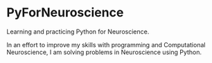 # PyForNeuroscience
Learning and practicing Python for Neuroscience.

In an effort to improve my skills with programming and Computational Neuroscience, I am solving problems in Neuroscience using Python.
